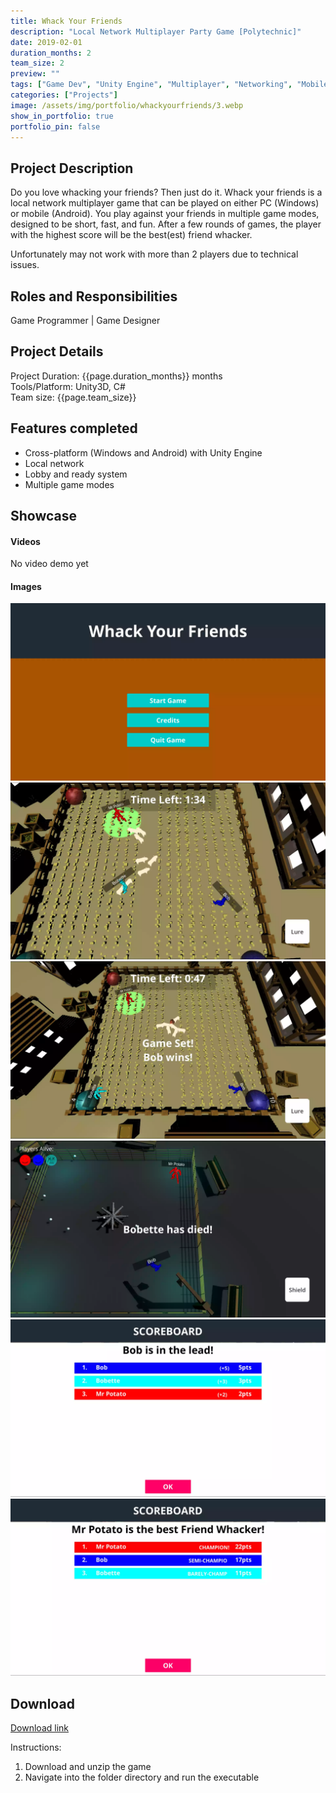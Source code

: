 ```yaml
---
title: Whack Your Friends 
description: "Local Network Multiplayer Party Game [Polytechnic]"
date: 2019-02-01
duration_months: 2
team_size: 2
preview: ""
tags: ["Game Dev", "Unity Engine", "Multiplayer", "Networking", "Mobile", "CSharp"]
categories: ["Projects"]
image: /assets/img/portfolio/whackyourfriends/3.webp
show_in_portfolio: true
portfolio_pin: false
---
```


## **Project Description**
Do you love whacking your friends? Then just do it. Whack your friends is a local network multiplayer game that can be played on either PC (Windows) or mobile (Android). You play against your friends in multiple game modes, designed to be short, fast, and fun. After a few rounds of games, the player with the highest score will be the best(est) friend whacker. 

Unfortunately may not work with more than 2 players due to technical issues.

## **Roles and Responsibilities**
Game Programmer | Game Designer  

## **Project Details**
Project Duration: {{page.duration_months}} months  
Tools/Platform: Unity3D, C#  
Team size: {{page.team_size}}  

## Features completed  
- Cross-platform (Windows and Android) with Unity Engine
- Local network
- Lobby and ready system
- Multiple game modes

## **Showcase**
#### Videos  
No video demo yet

#### Images  
![](/assets/img/portfolio/whackyourfriends/1.webp)  
![](/assets/img/portfolio/whackyourfriends/3.webp)  
![](/assets/img/portfolio/whackyourfriends/4.webp)  
![](/assets/img/portfolio/whackyourfriends/5.webp)  
![](/assets/img/portfolio/whackyourfriends/6.webp)  
![](/assets/img/portfolio/whackyourfriends/7.webp)  


## **Download**
[Download link](https://drive.google.com/file/d/17K9wxKuKDjhNi_VfqrB_3ODNKdaUrCHy/view?usp=drive_link)  

 Instructions:
 1. Download and unzip the game
 2. Navigate into the folder directory and run the executable

